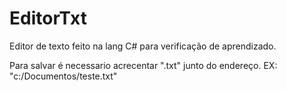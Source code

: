 # EditorTxt

Editor de texto feito na lang C# para verificação de aprendizado.

Para salvar é necessario acrecentar ".txt" junto do endereço. 
EX: "c:/Documentos/teste.txt"
